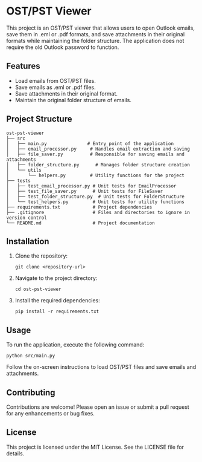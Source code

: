 # OST/PST Viewer

This project is an OST/PST viewer that allows users to open Outlook emails, save them in .eml or .pdf formats, and save attachments in their original formats while maintaining the folder structure. The application does not require the old Outlook password to function.

## Features

- Load emails from OST/PST files.
- Save emails as .eml or .pdf files.
- Save attachments in their original format.
- Maintain the original folder structure of emails.

## Project Structure

```
ost-pst-viewer
├── src
│   ├── main.py               # Entry point of the application
│   ├── email_processor.py     # Handles email extraction and saving
│   ├── file_saver.py          # Responsible for saving emails and attachments
│   ├── folder_structure.py      # Manages folder structure creation
│   └── utils
│       └── helpers.py         # Utility functions for the project
├── tests
│   ├── test_email_processor.py # Unit tests for EmailProcessor
│   ├── test_file_saver.py      # Unit tests for FileSaver
│   ├── test_folder_structure.py  # Unit tests for FolderStructure
│   └── test_helpers.py         # Unit tests for utility functions
├── requirements.txt            # Project dependencies
├── .gitignore                  # Files and directories to ignore in version control
└── README.md                   # Project documentation
```

## Installation

1. Clone the repository:
   ```
   git clone <repository-url>
   ```
2. Navigate to the project directory:
   ```
   cd ost-pst-viewer
   ```
3. Install the required dependencies:
   ```
   pip install -r requirements.txt
   ```

## Usage

To run the application, execute the following command:
```
python src/main.py
```

Follow the on-screen instructions to load OST/PST files and save emails and attachments.

## Contributing

Contributions are welcome! Please open an issue or submit a pull request for any enhancements or bug fixes.

## License

This project is licensed under the MIT License. See the LICENSE file for details.